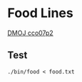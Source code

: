 # Food Lines

[DMOJ cco07p2](https://dmoj.ca/problem/lkp18c2p1)


## Test

```
./bin/food < food.txt
```

